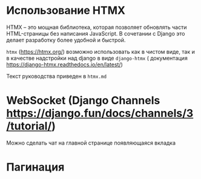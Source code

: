# Использование HTMX 
HTMX – это мощная библиотека, которая позволяет обновлять части HTML-страницы без написания JavaScript. 
В сочетании с Django это делает разработку более удобной и быстрой.

`htmx` (https://htmx.org/) возможно использовать как в чистом виде, так и в качестве надстройки над django в виде
`django-htmx` ( документация https://django-htmx.readthedocs.io/en/latest/)

Текст руководства приведен в `htmx.md`


# WebSocket  (Django Channels https://django.fun/docs/channels/3/tutorial/)

Можно сделать чат на главной странице появляющаяся вкладка


# Пагинация

